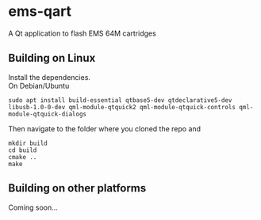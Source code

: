 # ems-qart
A Qt application to flash EMS 64M cartridges

## Building on Linux
Install the dependencies.  
On Debian/Ubuntu
```
sudo apt install build-essential qtbase5-dev qtdeclarative5-dev libusb-1.0-0-dev qml-module-qtquick2 qml-module-qtquick-controls qml-module-qtquick-dialogs
```
Then navigate to the folder where you cloned the repo and
```
mkdir build
cd build
cmake ..
make
```

## Building on other platforms
Coming soon...
